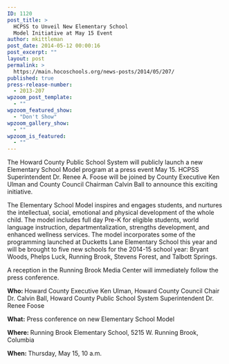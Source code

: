 ```yaml
---
ID: 1120
post_title: >
  HCPSS to Unveil New Elementary School
  Model Initiative at May 15 Event
author: mkittleman
post_date: 2014-05-12 00:00:16
post_excerpt: ""
layout: post
permalink: >
  https://main.hocoschools.org/news-posts/2014/05/207/
published: true
press-release-number:
  - 2013-207
wpzoom_post_template:
  - ""
wpzoom_featured_show:
  - "Don't Show"
wpzoom_gallery_show:
  - ""
wpzoom_is_featured:
  - ""
---
```

The Howard County Public School System will publicly launch a new Elementary School Model program at a press event May 15. HCPSS Superintendent Dr. Renee A. Foose will be joined by County Executive Ken Ulman and County Council Chairman Calvin Ball to announce this exciting initiative.

The Elementary School Model inspires and engages students, and nurtures the intellectual, social, emotional and physical development of the whole child. The model includes full day Pre-K for eligible students, world language instruction, departmentalization, strengths development, and enhanced wellness services. The model incorporates some of the programming launched at Ducketts Lane Elementary School this year and will be brought to five new schools for the 2014-15 school year: Bryant Woods, Phelps Luck, Running Brook, Stevens Forest, and Talbott Springs.

A reception in the Running Brook Media Center will immediately follow the press conference.

<strong>Who: </strong>Howard County Executive Ken Ulman, Howard County Council Chair Dr. Calvin Ball, Howard County Public School System Superintendent Dr. Renee Foose

<strong>What:</strong> Press conference on new Elementary School Model

<strong>Where: </strong>Running Brook Elementary School, 5215 W. Running Brook, Columbia

<strong>When: </strong>Thursday, May 15, 10 a.m.